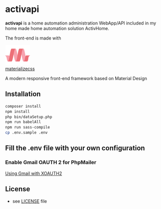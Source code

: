 activapi
======
**activapi** is a home automation administration WebApp/API 
included in my home made home automation solution ActivHome.
<br> 

The front-end is made with

![MaterializeCSS logo](https://raw.githubusercontent.com/Dogfalo/materialize/v1-dev/images/m-logo-salmon.png)
<br>
[materializecss](https://materializecss.com/)

A modern responsive front-end framework based on Material Design


## Installation
```bash
composer install
npm install
php bin/dataSetup.php
npm run babelAll
npm run sass-compile
cp .env.sample .env 
```

## Fill the .env file with your own configuration

### Enable Gmail OAUTH 2 for PhpMailer
[Using Gmail with XOAUTH2](https://github.com/PHPMailer/PHPMailer/wiki/Using-Gmail-with-XOAUTH2)


## License 
* see [LICENSE](https://github.com/sldevand/activapi.fr/blob/master/LICENSE.md) file

